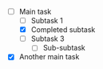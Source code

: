 - [ ] Main task
  - [ ] Subtask 1
  - [x] Completed subtask
  - [ ] Subtask 3
    - [ ] Sub-subtask
- [x] Another main task
